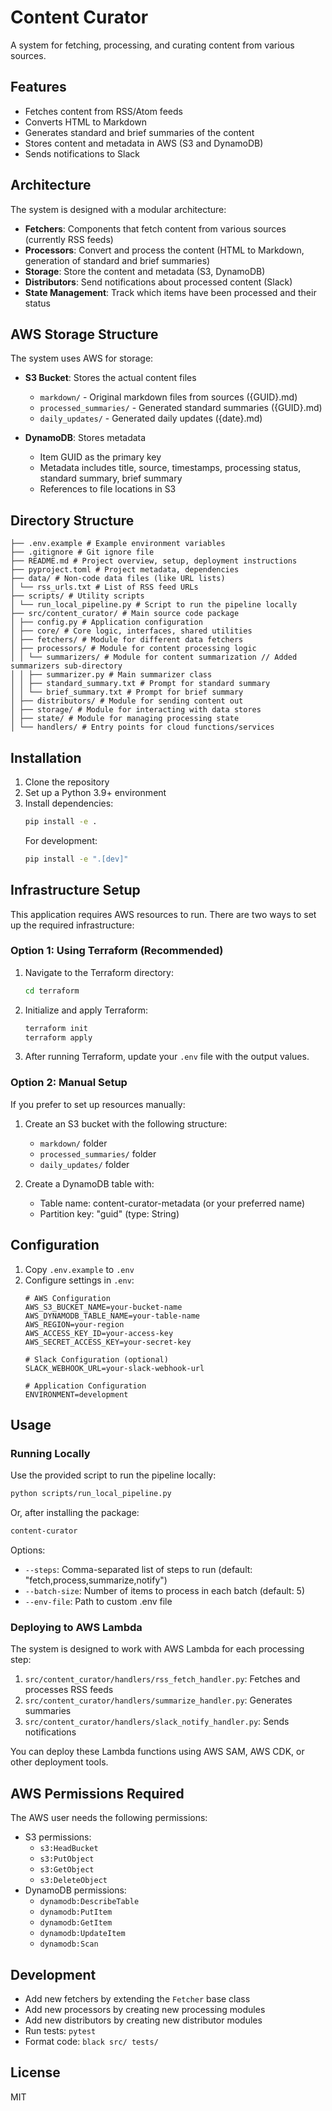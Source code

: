 # Content Curator

A system for fetching, processing, and curating content from various sources.

## Features

- Fetches content from RSS/Atom feeds
- Converts HTML to Markdown
- Generates standard and brief summaries of the content
- Stores content and metadata in AWS (S3 and DynamoDB)
- Sends notifications to Slack

## Architecture

The system is designed with a modular architecture:

- **Fetchers**: Components that fetch content from various sources (currently RSS feeds)
- **Processors**: Convert and process the content (HTML to Markdown, generation of standard and brief summaries)
- **Storage**: Store the content and metadata (S3, DynamoDB)
- **Distributors**: Send notifications about processed content (Slack)
- **State Management**: Track which items have been processed and their status

## AWS Storage Structure

The system uses AWS for storage:

- **S3 Bucket**: Stores the actual content files
  - `markdown/` - Original markdown files from sources ({GUID}.md)
  - `processed_summaries/` - Generated standard summaries ({GUID}.md)
  - `daily_updates/` - Generated daily updates ({date}.md)

- **DynamoDB**: Stores metadata
  - Item GUID as the primary key
  - Metadata includes title, source, timestamps, processing status, standard summary, brief summary
  - References to file locations in S3

## Directory Structure

```
├── .env.example # Example environment variables
├── .gitignore # Git ignore file
├── README.md # Project overview, setup, deployment instructions
├── pyproject.toml # Project metadata, dependencies
├── data/ # Non-code data files (like URL lists)
│ └── rss_urls.txt # List of RSS feed URLs
├── scripts/ # Utility scripts
│ └── run_local_pipeline.py # Script to run the pipeline locally
├── src/content_curator/ # Main source code package
│ ├── config.py # Application configuration
│ ├── core/ # Core logic, interfaces, shared utilities
│ ├── fetchers/ # Module for different data fetchers
│ ├── processors/ # Module for content processing logic
│ │ └── summarizers/ # Module for content summarization // Added summarizers sub-directory
│ │ ├── summarizer.py # Main summarizer class
│ │ ├── standard_summary.txt # Prompt for standard summary
│ │ └── brief_summary.txt # Prompt for brief summary
│ ├── distributors/ # Module for sending content out
│ ├── storage/ # Module for interacting with data stores
│ ├── state/ # Module for managing processing state
│ └── handlers/ # Entry points for cloud functions/services
```

## Installation

1. Clone the repository
2. Set up a Python 3.9+ environment
3. Install dependencies:
   ```bash
   pip install -e .
   ```
   For development:
   ```bash
   pip install -e ".[dev]"
   ```

## Infrastructure Setup

This application requires AWS resources to run. There are two ways to set up the required infrastructure:

### Option 1: Using Terraform (Recommended)

1. Navigate to the Terraform directory:
   ```bash
   cd terraform
   ```

2. Initialize and apply Terraform:
   ```bash
   terraform init
   terraform apply
   ```

3. After running Terraform, update your `.env` file with the output values.

### Option 2: Manual Setup

If you prefer to set up resources manually:

1. Create an S3 bucket with the following structure:
   - `markdown/` folder
   - `processed_summaries/` folder
   - `daily_updates/` folder

2. Create a DynamoDB table with:
   - Table name: content-curator-metadata (or your preferred name)
   - Partition key: "guid" (type: String)

## Configuration

1. Copy `.env.example` to `.env`
2. Configure settings in `.env`:
   ```
   # AWS Configuration
   AWS_S3_BUCKET_NAME=your-bucket-name
   AWS_DYNAMODB_TABLE_NAME=your-table-name
   AWS_REGION=your-region
   AWS_ACCESS_KEY_ID=your-access-key
   AWS_SECRET_ACCESS_KEY=your-secret-key
   
   # Slack Configuration (optional)
   SLACK_WEBHOOK_URL=your-slack-webhook-url
   
   # Application Configuration
   ENVIRONMENT=development
   ```

## Usage

### Running Locally

Use the provided script to run the pipeline locally:

```bash
python scripts/run_local_pipeline.py
```

Or, after installing the package:

```bash
content-curator
```

Options:
- `--steps`: Comma-separated list of steps to run (default: "fetch,process,summarize,notify")
- `--batch-size`: Number of items to process in each batch (default: 5)
- `--env-file`: Path to custom .env file

### Deploying to AWS Lambda

The system is designed to work with AWS Lambda for each processing step:

1. `src/content_curator/handlers/rss_fetch_handler.py`: Fetches and processes RSS feeds
2. `src/content_curator/handlers/summarize_handler.py`: Generates summaries
3. `src/content_curator/handlers/slack_notify_handler.py`: Sends notifications

You can deploy these Lambda functions using AWS SAM, AWS CDK, or other deployment tools.

## AWS Permissions Required

The AWS user needs the following permissions:

- S3 permissions:
  - `s3:HeadBucket`
  - `s3:PutObject`
  - `s3:GetObject`
  - `s3:DeleteObject`
- DynamoDB permissions:
  - `dynamodb:DescribeTable`
  - `dynamodb:PutItem`
  - `dynamodb:GetItem`
  - `dynamodb:UpdateItem`
  - `dynamodb:Scan`

## Development

- Add new fetchers by extending the `Fetcher` base class
- Add new processors by creating new processing modules
- Add new distributors by creating new distributor modules
- Run tests: `pytest`
- Format code: `black src/ tests/`

## License

MIT
